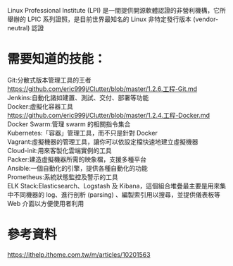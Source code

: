 Linux Professional Institute (LPI) 是一間提供開源軟體認證的非營利機構，它所舉辦的 LPIC 系列證照，是目前世界最知名的 Linux 非特定發行版本 (vendor-neutral) 認證  
# 需要知道的技能：  
Git:分散式版本管理工具的王者 https://github.com/eric999j/Clutter/blob/master/1.2.6.工程-Git.md    
Jenkins:自動化諸如建置、測試、交付、部署等功能  
Docker:虛擬化容器工具 https://github.com/eric999j/Clutter/blob/master/1.2.4.工程-Docker.md  
Docker Swarm:管理 swarm 的相關指令集合  
Kubernetes:「容器」管理工具，而不只是針對 Docker  
Vagrant:虛擬機器的管理工具，讓你可以依設定檔快速地建立虛擬機器  
Cloud-init:用來客製化雲端實例的工具  
Packer:建造虛擬機器所需的映象檔，支援多種平台  
Ansible:一個自動化的引擎，提供各種自動化的功能  
Prometheus:系統狀態監控及警示的工具  
ELK Stack:Elasticsearch、Logstash 及 Kibana，這個組合堆疊最主要是用來集中不同機器的 log、進行剖析 (parsing) 、編製索引用以搜尋，並提供儀表板等 Web 介面以方便使用者利用  

# 參考資料  
https://ithelp.ithome.com.tw/m/articles/10201563  
